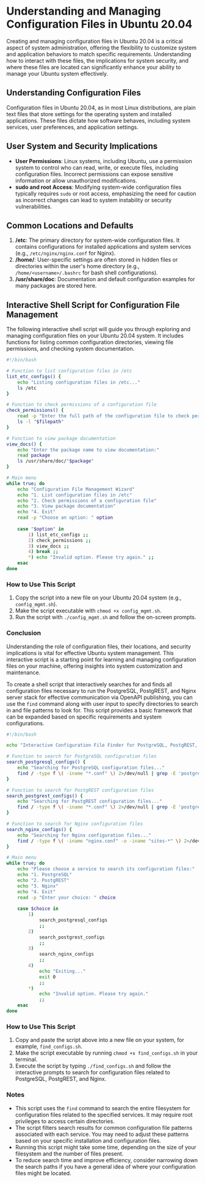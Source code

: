 # Understanding and Managing Configuration Files in Ubuntu 20.04

Creating and managing configuration files in Ubuntu 20.04 is a critical aspect of system administration, offering the flexibility to customize system and application behaviors to match specific requirements. Understanding how to interact with these files, the implications for system security, and where these files are located can significantly enhance your ability to manage your Ubuntu system effectively.

## Understanding Configuration Files

Configuration files in Ubuntu 20.04, as in most Linux distributions, are plain text files that store settings for the operating system and installed applications. These files dictate how software behaves, including system services, user preferences, and application settings.

## User System and Security Implications

- **User Permissions**: Linux systems, including Ubuntu, use a permission system to control who can read, write, or execute files, including configuration files. Incorrect permissions can expose sensitive information or allow unauthorized modifications.
- **sudo and root Access**: Modifying system-wide configuration files typically requires `sudo` or root access, emphasizing the need for caution as incorrect changes can lead to system instability or security vulnerabilities.

## Common Locations and Defaults

1. **/etc**: The primary directory for system-wide configuration files. It contains configurations for installed applications and system services (e.g., `/etc/nginx/nginx.conf` for Nginx).
2. **/home/<username>**: User-specific settings are often stored in hidden files or directories within the user's home directory (e.g., `/home/<username>/.bashrc` for bash shell configurations).
3. **/usr/share/doc**: Documentation and default configuration examples for many packages are stored here.

## Interactive Shell Script for Configuration File Management

The following interactive shell script will guide you through exploring and managing configuration files on your Ubuntu 20.04 system. It includes functions for listing common configuration directories, viewing file permissions, and checking system documentation.

```bash
#!/bin/bash

# Function to list configuration files in /etc
list_etc_configs() {
    echo "Listing configuration files in /etc..."
    ls /etc
}

# Function to check permissions of a configuration file
check_permissions() {
    read -p "Enter the full path of the configuration file to check permissions: " filepath
    ls -l "$filepath"
}

# Function to view package documentation
view_docs() {
    echo "Enter the package name to view documentation:"
    read package
    ls /usr/share/doc/"$package"
}

# Main menu
while true; do
    echo "Configuration File Management Wizard"
    echo "1. List configuration files in /etc"
    echo "2. Check permissions of a configuration file"
    echo "3. View package documentation"
    echo "4. Exit"
    read -p "Choose an option: " option
    
    case "$option" in
        1) list_etc_configs ;;
        2) check_permissions ;;
        3) view_docs ;;
        4) break ;;
        *) echo "Invalid option. Please try again." ;;
    esac
done
```

### How to Use This Script

1. Copy the script into a new file on your Ubuntu 20.04 system (e.g., `config_mgmt.sh`).
2. Make the script executable with `chmod +x config_mgmt.sh`.
3. Run the script with `./config_mgmt.sh` and follow the on-screen prompts.

### Conclusion

Understanding the role of configuration files, their locations, and security implications is vital for effective Ubuntu system management. This interactive script is a starting point for learning and managing configuration files on your machine, offering insights into system customization and maintenance.

To create a shell script that interactively searches for and finds all configuration files necessary to run the PostgreSQL, PostgREST, and Nginx server stack for effective communication via OpenAPI publishing, you can use the `find` command along with user input to specify directories to search in and file patterns to look for. This script provides a basic framework that can be expanded based on specific requirements and system configurations.

```bash
#!/bin/bash

echo "Interactive Configuration File Finder for PostgreSQL, PostgREST, and Nginx"

# Function to search for PostgreSQL configuration files
search_postgresql_configs() {
    echo "Searching for PostgreSQL configuration files..."
    find / -type f \( -iname "*.conf" \) 2>/dev/null | grep -E 'postgresql'
}

# Function to search for PostgREST configuration files
search_postgrest_configs() {
    echo "Searching for PostgREST configuration files..."
    find / -type f \( -iname "*.conf" \) 2>/dev/null | grep -E 'postgrest'
}

# Function to search for Nginx configuration files
search_nginx_configs() {
    echo "Searching for Nginx configuration files..."
    find / -type f \( -iname "nginx.conf" -o -iname "sites-*" \) 2>/devnull
}

# Main menu
while true; do
    echo "Please choose a service to search its configuration files:"
    echo "1. PostgreSQL"
    echo "2. PostgREST"
    echo "3. Nginx"
    echo "4. Exit"
    read -p "Enter your choice: " choice
    
    case $choice in
        1)
            search_postgresql_configs
            ;;
        2)
            search_postgrest_configs
            ;;
        3)
            search_nginx_configs
            ;;
        4)
            echo "Exiting..."
            exit 0
            ;;
        *)
            echo "Invalid option. Please try again."
            ;;
    esac
done
```

### How to Use This Script

1. Copy and paste the script above into a new file on your system, for example, `find_configs.sh`.
2. Make the script executable by running `chmod +x find_configs.sh` in your terminal.
3. Execute the script by typing `./find_configs.sh` and follow the interactive prompts to search for configuration files related to PostgreSQL, PostgREST, and Nginx.

### Notes

- This script uses the `find` command to search the entire filesystem for configuration files related to the specified services. It may require root privileges to access certain directories.
- The script filters search results for common configuration file patterns associated with each service. You may need to adjust these patterns based on your specific installation and configuration files.
- Running this script might take some time, depending on the size of your filesystem and the number of files present.
- To reduce search time and improve efficiency, consider narrowing down the search paths if you have a general idea of where your configuration files might be located.